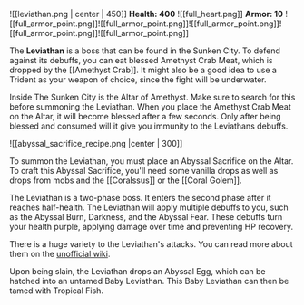![[leviathan.png | center | 450]]
**Health: 400** ![[full_heart.png]]
**Armor: 10** ![[full_armor_point.png]]![[full_armor_point.png]]![[full_armor_point.png]]![[full_armor_point.png]]![[full_armor_point.png]]

The **Leviathan** is a boss that can be found in the Sunken City. To defend against its debuffs, you can eat blessed Amethyst Crab Meat, which is dropped by the [[Amethyst Crab]]. It might also be a good idea to use a Trident as your weapon of choice, since the fight will be underwater.

Inside The Sunken City is the Altar of Amethyst. Make sure to search for this before summoning the Leviathan. When you place the Amethyst Crab Meat on the Altar, it will become blessed after a few seconds. Only after being blessed and consumed will it give you immunity to the Leviathans debuffs.

![[abyssal_sacrifice_recipe.png |center | 300]]

To summon the Leviathan, you must place an Abyssal Sacrifice on the Altar. To craft this Abyssal Sacrifice, you'll need some vanilla drops as well as drops from mobs and the [[Coralssus]] or the [[Coral Golem]].

The Leviathan is a two-phase boss. It enters the second phase after it reaches half-health. The Leviathan will apply multiple debuffs to you, such as the Abyssal Burn, Darkness, and the Abyssal Fear. These debuffs turn your health purple, applying damage over time and preventing HP recovery.

There is a huge variety to the Leviathan's attacks. You can read more about them on the [unofficial wiki](https://www.minecraft-guides.com/wiki/cataclysm/leviathan/).

Upon being slain, the Leviathan drops an Abyssal Egg, which can be hatched into an untamed Baby Leviathan. This Baby Leviathan can then be tamed with Tropical Fish.
